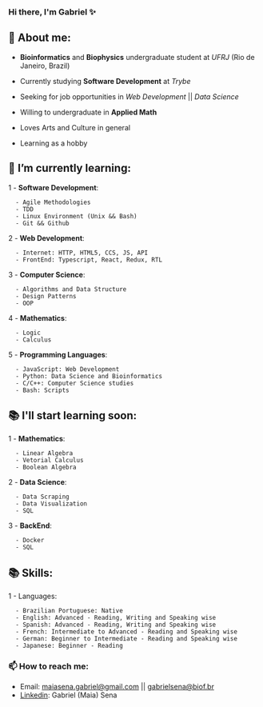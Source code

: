 ### Hi there, I'm Gabriel ✨

## 🔬  About me:

   - **Bioinformatics** and **Biophysics** undergraduate student at _UFRJ_ (Rio de Janeiro, Brazil)
  
   - Currently studying **Software Development** at _Trybe_
  
   - Seeking for job opportunities in _Web Development_ || _Data Science_
  
   - Willing to undergraduate in **Applied Math**
  
   - Loves Arts and Culture in general
  
   - Learning as a hobby
  

## 🌱 I’m currently learning:

  1 - **Software Development**:
  
      - Agile Methodologies
      - TDD
      - Linux Environment (Unix && Bash)
      - Git && Github
  
  2 - **Web Development**:
      
      - Internet: HTTP, HTML5, CCS, JS, API
      - FrontEnd: Typescript, React, Redux, RTL
  
  3 - **Computer Science**:
  
      - Algorithms and Data Structure
      - Design Patterns
      - OOP
      
  4 - **Mathematics**:
  
      - Logic
      - Calculus
      
  5 - **Programming Languages**:
  
      - JavaScript: Web Development
      - Python: Data Science and Bioinformatics
      - C/C++: Computer Science studies
      - Bash: Scripts


## 📚 I'll start learning soon:
   
   1 - **Mathematics**:
      
      - Linear Algebra
      - Vetorial Calculus
      - Boolean Algebra
  
   2 - **Data Science**:
      
      - Data Scraping
      - Data Visualization
      - SQL
   
   3 - **BackEnd**:
   
      - Docker
      - SQL

## 📚  Skills: 
  
  1 - Languages:
      
      - Brazilian Portuguese: Native
      - English: Advanced - Reading, Writing and Speaking wise
      - Spanish: Advanced - Reading, Writing and Speaking wise
      - French: Intermediate to Advanced - Reading and Speaking wise
      - German: Beginner to Intermediate - Reading and Speaking wise
      - Japanese: Beginner - Reading
    
### 📫 How to reach me:
      
   - Email: maiasena.gabriel@gmail.com || gabrielsena@biof.br
   - <a href="https://www.linkedin.com/in/gabrielsenaoficial/" target="_blank">Linkedin</a>: Gabriel (Maia) Sena

